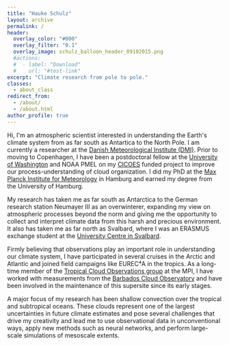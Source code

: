 ```yaml
---
title: "Hauke Schulz"
layout: archive
permalink: /
header:
  overlay_color: "#000"
  overlay_filter: "0.1"
  overlay_image: schulz_balloon_header_09102015.png
  #actions:
  #  - label: "Download"
  #    url: "#test-link"
excerpt: "Climate research from pole to pole."
classes:
  - about_class
redirect_from: 
  - /about/
  - /about.html
author_profile: true
---
```


<style>.page__hero--overlay {min-height:calc(100vw * 0.2)}</style>

Hi, I'm an atmospheric scientist interested in understanding the Earth's climate system from as far south as Antartica to the North Pole. I am currently a researcher  at the [Danish Meteorological Institute (DMI)](https://www.dmi.dk/). Prior to moving to Copenhagen, I have been a postdoctoral fellow at the [University of Washington](https://atmos.uw.edu/) and NOAA PMEL on my [CICOES](https://cicoes.uw.edu/) funded project to improve our process-understanding of cloud organization. I did my PhD at the [Max Planck Institute for Meteorology](https://mpimet.mpg.de/en/homepage) in Hamburg and earned my degree from the University of Hamburg.

My research has taken me as far south as Antarctica to the German research station Neumayer III as an overwinterer, expanding my view on atmospheric processes beyond the norm and giving me the opportunity to collect and interpret climate data from this harsh and precious environment. It also has taken me as far north as Svalbard, where I was an ERASMUS exchange student at the [University Centre in Svalbard](https://www.unis.no/).

Firmly believing that observations play an important role in understanding our climate system, I have participated in several cruises in the Arctic and Atlantic and joined field campaigns like EUREC⁴A in the tropics. As a long-time member of the [Tropical Cloud Observations group](https://mpimet.mpg.de/en/research/department-climate-physics/tropical-cloud-observations) at the MPI, I have worked with measurements from the [Barbados Cloud Observatory](https://barbados.mpimet.mpg.de/) and have been involved in the maintenance of this supersite since its early stages.

A major focus of my research has been shallow convection over the tropical and subtropical oceans. These clouds represent one of the largest uncertainties in future climate estimates and pose several challenges that drive my creativity and lead me to use observational data in unconventional ways, apply new methods such as neural networks, and perform large-scale simulations of mesoscale extents.


